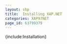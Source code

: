 ```yaml
---
layout: sbp
title:  Installing XAP.NET
categories: XAP97NET
page_id: 63799379
---
```


{include:Installation}